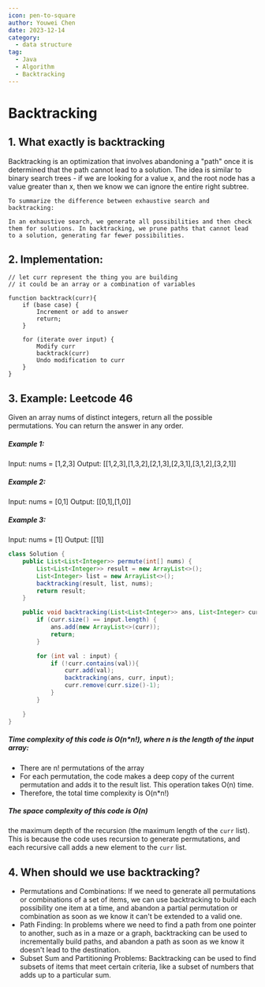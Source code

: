 ```yaml
---
icon: pen-to-square
author: Youwei Chen
date: 2023-12-14
category:
  - data structure
tag:
  - Java
  - Algorithm
  - Backtracking
---
```


# Backtracking

## 1. What exactly is backtracking

Backtracking is an optimization that involves abandoning a "path" once it is determined that the path cannot lead to a
solution. The idea is similar to binary search trees - if we are looking for a value x, and the root node has a value
greater than x, then we know we can ignore the entire right subtree.

```text
To summarize the difference between exhaustive search and backtracking:

In an exhaustive search, we generate all possibilities and then check them for solutions. In backtracking, we prune paths that cannot lead to a solution, generating far fewer possibilities.
```

## 2. Implementation:

```text
// let curr represent the thing you are building
// it could be an array or a combination of variables

function backtrack(curr){
    if (base case) {
        Increment or add to answer
        return;
    }

    for (iterate over input) {
        Modify curr
        backtrack(curr)
        Undo modification to curr
    }
}
```

## 3. Example: Leetcode 46

Given an array nums of distinct integers, return all the possible permutations. You can return the answer in any order.

##### Example 1:

Input: nums = [1,2,3]
Output: [[1,2,3],[1,3,2],[2,1,3],[2,3,1],[3,1,2],[3,2,1]]

##### Example 2:

Input: nums = [0,1]
Output: [[0,1],[1,0]]

##### Example 3:

Input: nums = [1]
Output: [[1]]

```java
class Solution {
    public List<List<Integer>> permute(int[] nums) {
        List<List<Integer>> result = new ArrayList<>();
        List<Integer> list = new ArrayList<>();
        backtracking(result, list, nums);
        return result;
    }

    public void backtracking(List<List<Integer>> ans, List<Integer> curr, int[] input){
        if (curr.size() == input.length) {
            ans.add(new ArrayList<>(curr));
            return;
        }

        for (int val : input) {
            if (!curr.contains(val)){
                curr.add(val);
                backtracking(ans, curr, input);
                curr.remove(curr.size()-1);
            }
        }

    }
}
```

##### Time complexity of this code is O(n\*n!), where n is the length of the input array:

- There are n! permutations of the array
- For each permutation, the code makes a deep copy of the current permutation and adds it to the result list. This operation takes O(n) time.
- Therefore, the total time complexity is O(n\*n!)

##### The space complexity of this code is O(n)
the maximum depth of the recursion (the maximum length of the `curr` list). This is because the code uses recursion to generate permutations, and each recursive call adds a new element to the `curr` list.

## 4. When should we use backtracking?
- Permutations and Combinations: If we need to generate all permutations or combinations of a set of items, we can use backtracking to build each possibility one item at a time, and abandon a partial permutation or combination as soon as we know it can't be extended to a valid one.
- Path Finding: In problems where we need to find a path from one pointer to another, such as in a maze or a graph, backtracking can be used to incrementally build paths, and abandon a path as soon as we know it doesn't lead to the destination.
- Subset Sum and Partitioning Problems: Backtracking can be used to find subsets of items that meet certain criteria, like a subset of numbers that adds up to a particular sum.


